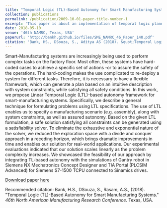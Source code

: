 ```yaml
---
title: "Temporal Logic (TL)-Based Autonomy for Smart Manufacturing Systems"
collection: publications
permalink: /publication/2009-10-01-paper-title-number-1
excerpt: 'This paper is about an implementation of temporal logic planner for smart manufacturing system.'
date: 2018-05-10
venue: '46th NAMRC, Texas, USA'
paperurl: 'http://bankh.github.io/files/SME_NAMRC_46_Paper_140.pdf'
citation: 'Bank, HS., DSouza, S., Aditya AS (2018). &quot;Temporal Logic (TL)-Based Autonomy for Smart Manufacturing Systems.&quot; <i>46th NAMRC, Texas, USA</i>.'
---
```

Smart-Manufacturing systems are increasingly being used to perform complex tasks on the factory ﬂoor. Most often, these systems have hard-coded cases to achieve a speciﬁc set of actions -or to assure the safety of the operations. The hard-coding makes the use complicated to re-deploy a system for diﬀerent tasks. Therefore, it is necessary to have a ﬂexible framework, which can generate a plan based on an intuitive description with system constraints, while satisfying all safety conditions. In this work, we propose Linear Temporal Logic (LTL)-based autonomy framework for smart-manufacturing systems. Speciﬁcally, we describe a general technique for formulating problems using LTL speciﬁcations. The use of LTL enables us to specify a manufacturing scenario (e.g. assembly), along with system constraints, as well as assured autonomy. Based on the given LTL formulation, a safe solution satisfying all constraints can be generated using a satisﬁability solver. To eliminate the exhaustive and exponential nature of the solver, we reduced the exploration space with a divide and conquer approach in a receding horizon, which brings dramatic improvements in time and enables our solution for real-world applications. Our experimental evaluations indicated that our solution scales linearly as the problem complexity increases. We showcased the feasibility of our approach by integrating TL-based autonomy with the simulations of Gantry robot in Siemens NX Mechatronics Concept Designer and TIA Portal (PLCSIM Advanced) for Siemens S7-1500 TCPU connected to Sinamics drives.

[Download paper here](http://bankh.github.io/files/SME_NAMRC_46_Paper_140.pdf)

Recommended citation: Bank, H.S., DSouza, S., Rasam, A.S., (2018). &quot;Temporal Logic (TL)-Based Autonomy for Smart Manufacturing Systems.&quot; <i>46th North American Manufacturing Research Conference</i>. Texas, USA.